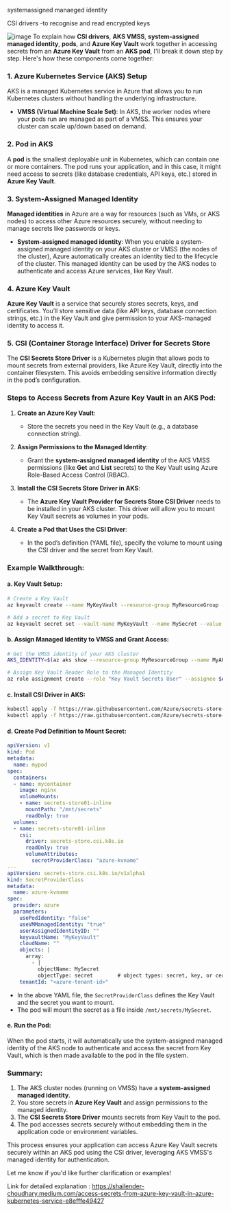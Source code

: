 systemassigned manaeged identity 

CSI drivers -to recognise and read encrypted keys



![image](https://github.com/user-attachments/assets/4f7b3b69-d99e-4a7e-a6af-97f76092c2fa)
To explain how **CSI drivers**, **AKS VMSS**, **system-assigned managed identity**, **pods**, and **Azure Key Vault** work together in accessing secrets from an **Azure Key Vault** from an **AKS pod**, I'll break it down step by step. Here's how these components come together:

### 1. **Azure Kubernetes Service (AKS) Setup**
AKS is a managed Kubernetes service in Azure that allows you to run Kubernetes clusters without handling the underlying infrastructure.

- **VMSS (Virtual Machine Scale Set)**: In AKS, the worker nodes where your pods run are managed as part of a VMSS. This ensures your cluster can scale up/down based on demand.

### 2. **Pod in AKS**
A **pod** is the smallest deployable unit in Kubernetes, which can contain one or more containers. The pod runs your application, and in this case, it might need access to secrets (like database credentials, API keys, etc.) stored in **Azure Key Vault**.

### 3. **System-Assigned Managed Identity**
**Managed identities** in Azure are a way for resources (such as VMs, or AKS nodes) to access other Azure resources securely, without needing to manage secrets like passwords or keys.

- **System-assigned managed identity**: When you enable a system-assigned managed identity on your AKS cluster or VMSS (the nodes of the cluster), Azure automatically creates an identity tied to the lifecycle of the cluster. This managed identity can be used by the AKS nodes to authenticate and access Azure services, like Key Vault.

### 4. **Azure Key Vault**
**Azure Key Vault** is a service that securely stores secrets, keys, and certificates. You’ll store sensitive data (like API keys, database connection strings, etc.) in the Key Vault and give permission to your AKS-managed identity to access it.

### 5. **CSI (Container Storage Interface) Driver for Secrets Store**
The **CSI Secrets Store Driver** is a Kubernetes plugin that allows pods to mount secrets from external providers, like Azure Key Vault, directly into the container filesystem. This avoids embedding sensitive information directly in the pod’s configuration.

### Steps to Access Secrets from Azure Key Vault in an AKS Pod:

1. **Create an Azure Key Vault**:
   - Store the secrets you need in the Key Vault (e.g., a database connection string).
   
2. **Assign Permissions to the Managed Identity**:
   - Grant the **system-assigned managed identity** of the AKS VMSS permissions (like **Get** and **List** secrets) to the Key Vault using Azure Role-Based Access Control (RBAC).

3. **Install the CSI Secrets Store Driver in AKS**:
   - The **Azure Key Vault Provider for Secrets Store CSI Driver** needs to be installed in your AKS cluster. This driver will allow you to mount Key Vault secrets as volumes in your pods.

4. **Create a Pod that Uses the CSI Driver**:
   - In the pod’s definition (YAML file), specify the volume to mount using the CSI driver and the secret from Key Vault.

### Example Walkthrough:

#### a. **Key Vault Setup**:
```bash
# Create a Key Vault
az keyvault create --name MyKeyVault --resource-group MyResourceGroup --location eastus

# Add a secret to Key Vault
az keyvault secret set --vault-name MyKeyVault --name MySecret --value "SuperSecretValue"
```

#### b. **Assign Managed Identity to VMSS and Grant Access**:
```bash
# Get the VMSS identity of your AKS cluster
AKS_IDENTITY=$(az aks show --resource-group MyResourceGroup --name MyAKSCluster --query "identityProfile.kubeletidentity.clientId" -o tsv)

# Assign Key Vault Reader Role to the Managed Identity
az role assignment create --role "Key Vault Secrets User" --assignee $AKS_IDENTITY --scope /subscriptions/<subscription-id>/resourceGroups/MyResourceGroup/providers/Microsoft.KeyVault/vaults/MyKeyVault
```

#### c. **Install CSI Driver in AKS**:
```bash
kubectl apply -f https://raw.githubusercontent.com/Azure/secrets-store-csi-driver-provider-azure/master/deploy/secrets-store-csi-driver.yaml
kubectl apply -f https://raw.githubusercontent.com/Azure/secrets-store-csi-driver-provider-azure/master/deploy/provider-azure-installer.yaml
```

#### d. **Create Pod Definition to Mount Secret**:
```yaml
apiVersion: v1
kind: Pod
metadata:
  name: mypod
spec:
  containers:
  - name: mycontainer
    image: nginx
    volumeMounts:
    - name: secrets-store01-inline
      mountPath: "/mnt/secrets"
      readOnly: true
  volumes:
  - name: secrets-store01-inline
    csi:
      driver: secrets-store.csi.k8s.io
      readOnly: true
      volumeAttributes:
        secretProviderClass: "azure-kvname"
---
apiVersion: secrets-store.csi.k8s.io/v1alpha1
kind: SecretProviderClass
metadata:
  name: azure-kvname
spec:
  provider: azure
  parameters:
    usePodIdentity: "false"
    useVMManagedIdentity: "true"
    userAssignedIdentityID: ""
    keyvaultName: "MyKeyVault"
    cloudName: ""
    objects: |
      array:
        - |
          objectName: MySecret
          objectType: secret        # object types: secret, key, or cert
    tenantId: "<azure-tenant-id>"
```

- In the above YAML file, the `SecretProviderClass` defines the Key Vault and the secret you want to mount.
- The pod will mount the secret as a file inside `/mnt/secrets/MySecret`.

#### e. **Run the Pod**:
When the pod starts, it will automatically use the system-assigned managed identity of the AKS node to authenticate and access the secret from Key Vault, which is then made available to the pod in the file system.

### Summary:
1. The AKS cluster nodes (running on VMSS) have a **system-assigned managed identity**.
2. You store secrets in **Azure Key Vault** and assign permissions to the managed identity.
3. The **CSI Secrets Store Driver** mounts secrets from Key Vault to the pod.
4. The pod accesses secrets securely without embedding them in the application code or environment variables.

This process ensures your application can access Azure Key Vault secrets securely within an AKS pod using the CSI driver, leveraging AKS VMSS's managed identity for authentication.

Let me know if you'd like further clarification or examples!


Link for detailed explanation : https://shailender-choudhary.medium.com/access-secrets-from-azure-key-vault-in-azure-kubernetes-service-e8efffe49427
